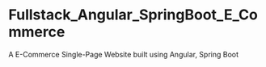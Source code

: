 # Fullstack_Angular_SpringBoot_E_Commerce
A E-Commerce Single-Page Website built using Angular, Spring Boot
